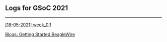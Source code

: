 ## Logs for GSoC 2021

---

[ [18-05-2021]  week_0.1](posts/week_0.1.md)

[Blogs: Getting Started BeagleWire](posts/getting_started.md)


